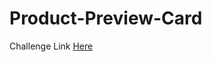# Product-Preview-Card

Challenge Link [Here](https://www.frontendmentor.io/challenges/product-preview-card-component-GO7UmttRfa)
